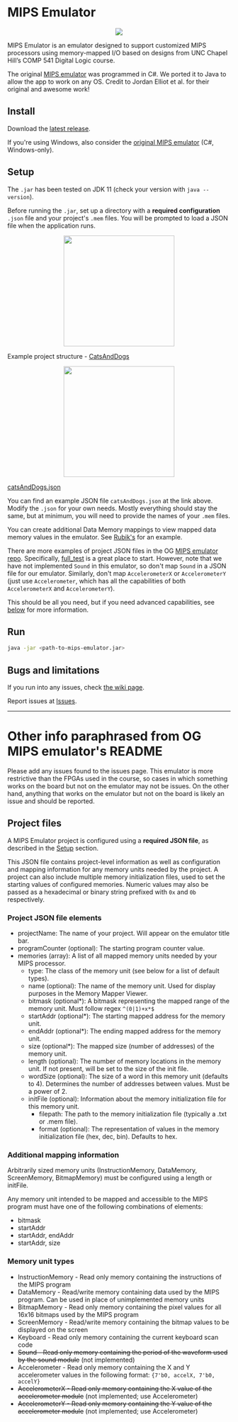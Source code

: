 # MIPS Emulator

<p align="center">
  <img src="https://i.imgur.com/y0gdKg6.gif">
</p>

MIPS Emulator is an emulator designed to support customized MIPS processors using memory-mapped I/O based on designs from UNC Chapel Hill’s COMP 541 Digital Logic course.

The original [MIPS emulator](https://github.com/jordanel/mips-emulator) was programmed in C#. We ported it to Java to allow the app to work on any OS. Credit to Jordan Elliot et al. for their original and awesome work!

## Install

Download the [latest release](https://github.com/madiali/mips-emulator/releases/latest).

If you're using Windows, also consider the [original MIPS emulator](https://github.com/jordanel/mips-emulator) (C#, Windows-only).

## Setup

The `.jar` has been tested on JDK 11 (check your version with `java --version`).

Before running the `.jar`, set up a directory with a **required configuration** `.json` file and
your project's `.mem` files. You will be prompted to load a JSON file when the application runs.

<p align="center">
  <img width="250" align="center" src="https://i.imgur.com/IV7vATs.png"> 
  <figcaption>Example project structure - <a href="src/test/TestProjects/CatsAndDogs">CatsAndDogs</a></figcaption>
</p>

<p align="center">
  <img width="250" src="https://i.imgur.com/QqoMuB9.png"> 
  <figcaption><a href="src/test/TestProjects/CatsAndDogs/catsAndDogs.json">catsAndDogs.json</a></figcaption>
</p>

You can find an example JSON file `catsAndDogs.json` at the link above.
Modify the `.json` for your own needs. Mostly everything should stay the same, but at minimum,
you will need to provide the names of your `.mem` files.

You can create additional Data Memory mappings to view mapped data memory values in the emulator.
See [Rubik's](src/test/TestProjects/Rubik's/rubiks.json) for an example.

There are more examples of project JSON files in the OG [MIPS emulator repo](https://github.com/jordanel/mips-emulator/tree/master/projects).
Specifically, [full_test](https://github.com/jordanel/mips-emulator/tree/master/projects/full_test) is a great place to start.
However, note that we have not implemented `Sound` in this emulator, so don't map `Sound` in a JSON file for our emulator.
Similarly, don't map `AccelerometerX` or `AccelerometerY` (just use `Accelerometer`, which has all the
capabilities of both `AccelerometerX` and `AccelerometerY`).

This should be all you need, but if you need advanced capabilities, see [below](#project-files) for more information.

## Run

```sh
java -jar <path-to-mips-emulator.jar>
```

## Bugs and limitations

If you run into any issues, check [the wiki page](https://github.com/madiali/mips-emulator/wiki/Known-bugs-and-limitations).

Report issues at [Issues](https://github.com/madiali/mips-emulator/issues).

---

# Other info paraphrased from OG MIPS emulator's README

Please add any issues found to the issues page. This emulator is more restrictive than the FPGAs used in the course, so cases in which something works on the board but not on the emulator may not be issues. On the other hand, anything that works on the emulator but not on the board is likely an issue and should be reported.

## Project files

A MIPS Emulator project is configured using a **required JSON file**, as described in the [Setup](#setup) section.

This JSON file contains project-level information as well as configuration and mapping information for any memory units needed by the project. A project can also include multiple memory initialization files, used to set the starting values of configured memories. Numeric values may also be passed as a hexadecimal or binary string prefixed with `0x` and `0b` respectively.

### Project JSON file elements

- projectName: The name of your project. Will appear on the emulator title bar.
- programCounter (optional): The starting program counter value.
- memories (array): A list of all mapped memory units needed by your MIPS processor.
    - type: The class of the memory unit (see below for a list of default types).
    - name (optional): The name of the memory unit. Used for display purposes in the Memory Mapper Viewer.
    - bitmask (optional*): A bitmask representing the mapped range of the memory unit. Must follow regex `^(0|1)+x*$`
    - startAddr (optional*): The starting mapped address for the memory unit.
    - endAddr (optional*): The ending mapped address for the memory unit.
    - size (optional*): The mapped size (number of addresses) of the memory unit.
    - length (optional): The number of memory locations in the memory unit. If not present, will be set to the size of the init file.
    - wordSize (optional): The size of a word in this memory unit (defaults to 4). Determines the number of addresses between values. Must be a power of 2.
    - initFile (optional): Information about the memory initialization file for this memory unit.
        - filepath: The path to the memory initialization file (typically a .txt or .mem file).
        - format (optional): The representation of values in the memory initialization file (hex, dec, bin). Defaults to hex.

### Additional mapping information

Arbitrarily sized memory units (InstructionMemory, DataMemory, ScreenMemory, BitmapMemory) must be configured using a length or initFile.

Any memory unit intended to be mapped and accessible to the MIPS program must have one of the following combinations of elements:
- bitmask
- startAddr
- startAddr, endAddr
- startAddr, size

### Memory unit types

- InstructionMemory - Read only memory containing the instructions of the MIPS program
- DataMemory - Read/write memory containing data used by the MIPS program. Can be used in place of unimplemented memory units
- BitmapMemory - Read only memory containing the pixel values for all 16x16 bitmaps used by the MIPS program
- ScreenMemory - Read/write memory containing the bitmap values to be displayed on the screen
- Keyboard - Read only memory containing the current keyboard scan code
- ~~Sound - Read only memory containing the period of the waveform used by the sound module~~ (not implemented)
- Accelerometer - Read only memory containing the X and Y accelerometer values in the following format: `{7'b0, accelX, 7'b0, accelY}`
- ~~AccelerometerX - Read only memory containing the X value of the accelerometer module~~ (not implemented; use Accelerometer)
- ~~AccelerometerY - Read only memory containing the Y value of the accelerometer module~~ (not implemented; use Accelerometer)
